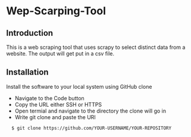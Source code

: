 # Wep-Scarping-Tool
## Introduction
This is a web scraping tool that uses scrapy to select distinct data from a website. The output will get put in a csv file.

## Installation

Install the software to your local system using GitHub clone

* Navigate to the Code button
* Copy the URL either SSH or HTTPS
* Open termial and navigate to the directory the clone will go in
* Write git clone and paste the URl

```bash
  $ git clone https://github.com/YOUR-USERNAME/YOUR-REPOSITORY
```
